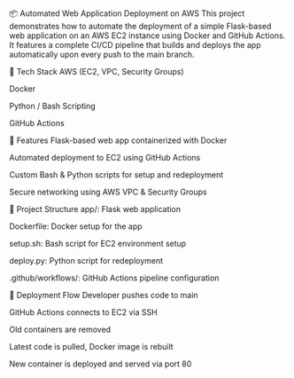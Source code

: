📦 Automated Web Application Deployment on AWS
This project demonstrates how to automate the deployment of a simple Flask-based web application on an AWS EC2 instance using Docker and GitHub Actions. It features a complete CI/CD pipeline that builds and deploys the app automatically upon every push to the main branch.

🔧 Tech Stack
AWS (EC2, VPC, Security Groups)

Docker

Python / Bash Scripting

GitHub Actions

🚀 Features
Flask-based web app containerized with Docker

Automated deployment to EC2 using GitHub Actions

Custom Bash & Python scripts for setup and redeployment

Secure networking using AWS VPC & Security Groups

📂 Project Structure
app/: Flask web application

Dockerfile: Docker setup for the app

setup.sh: Bash script for EC2 environment setup

deploy.py: Python script for redeployment

.github/workflows/: GitHub Actions pipeline configuration

🔐 Deployment Flow
Developer pushes code to main

GitHub Actions connects to EC2 via SSH

Old containers are removed

Latest code is pulled, Docker image is rebuilt

New container is deployed and served via port 80
